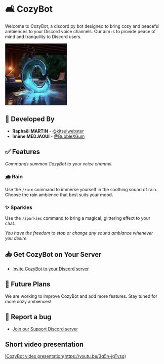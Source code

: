 # 🛋️ CozyBot

Welcome to CozyBot, a discord.py bot designed to bring cozy and peaceful ambiences to your Discord voice channels. Our aim is to provide peace of mind and tranquility to Discord users.

![CozyBot Logo](assets/logo.png)

## 👥 Developed By

- **Raphaël MARTIN** - [@kitsuiwebster](https://gitlab.com/kitsuiwebster)
- **Imène MEDJAOUI** - [@BubbleXGum](https://gitlab.com/medjaoui.imene)

## ✅ Features

*Commands summon CozyBot to your voice channel.*

### 🌧️ Rain

Use the `/rain` command to immerse yourself in the soothing sound of rain. Choose the rain ambience that best suits your mood.

### ✨ Sparkles

Use the `/sparkles` command to bring a magical, glittering effect to your chat.

*You have the freedom to stop or change any sound ambiance whenever you desire.*

## 📥 Get CozyBot on Your Server

- [Invite CozyBot to your Discord server](https://discord.com/api/oauth2/authorize?client_id=1156917047284994178&permissions=40550970817344&scope=bot)

## 📅 Future Plans

We are working to improve CozyBot and add more features. Stay tuned for more cozy ambiences!

## 🐞 Report a bug

- [Join our Support Discord server](https://discord.gg/Rxeh64Y73U)

## Short video presentation

[!CozyBot video presentation](assets/placeholder.png)(https://youtu.be/3q5n-jqTvsg)